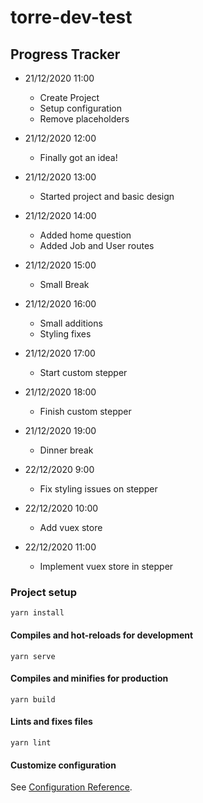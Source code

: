 # torre-dev-test

## Progress Tracker

- 21/12/2020 11:00
  - Create Project
  - Setup configuration
  - Remove placeholders

- 21/12/2020 12:00
  - Finally got an idea!

- 21/12/2020 13:00
  - Started project and basic design

- 21/12/2020 14:00
  - Added home question
  - Added Job and User routes

- 21/12/2020 15:00
  - Small Break

- 21/12/2020 16:00
  - Small additions
  - Styling fixes

- 21/12/2020 17:00
  - Start custom stepper

- 21/12/2020 18:00
  - Finish custom stepper

- 21/12/2020 19:00
  - Dinner break

- 22/12/2020 9:00
  - Fix styling issues on stepper

- 22/12/2020 10:00
  - Add vuex store

- 22/12/2020 11:00
  - Implement vuex store in stepper


### Project setup
```
yarn install
```

#### Compiles and hot-reloads for development
```
yarn serve
```

#### Compiles and minifies for production
```
yarn build
```

#### Lints and fixes files
```
yarn lint
```

#### Customize configuration
See [Configuration Reference](https://cli.vuejs.org/config/).

